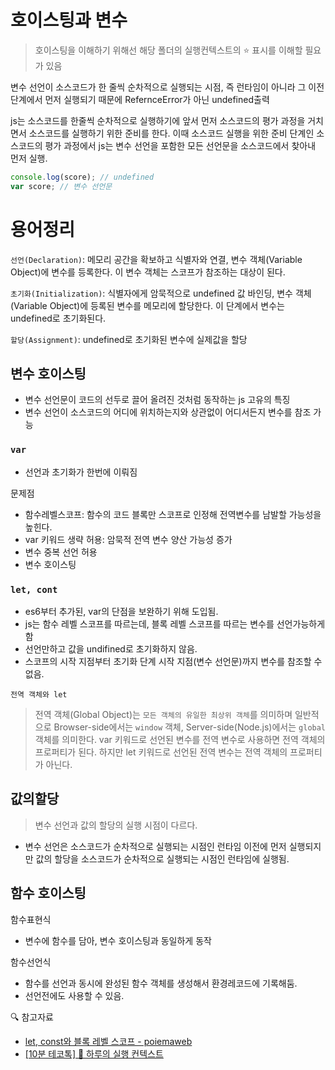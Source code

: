 # 호이스팅과 변수

> 호이스팅을 이해하기 위해선 해당 폴더의 실행컨텍스트의 ⭐️ 표시를 이해할 필요가 있음

변수 선언이 소스코드가 한 줄씩 순차적으로 실행되는 시점, 즉 런타임이 아니라 그 이전 단계에서 먼저 실행되기 때문에 RefernceError가 아닌 undefined출력

js는 소스코드를 한줄씩 순차적으로 실행하기에 앞서 먼저 소스코드의 평가 과정을 거치면서 소스코드를 실행하기 위한 준비를 한다. 이때 소스코드 실행을 위한 준비 단계인 소스코드의 평가 과정에서 js는 변수 선언을 포함한 모든 선언문을 소스코드에서 찾아내 먼저 실행.

```javascript
console.log(score); // undefined
var score; // 변수 선언문
```

# 용어정리

`선언(Declaration)`: 메모리 공간을 확보하고 식별자와 연결, 변수 객체(Variable Object)에 변수를 등록한다. 이 변수 객체는 스코프가 참조하는 대상이 된다.

`초기화(Initialization)`: 식별자에게 암묵적으로 undefined 값 바인딩, 변수 객체(Variable Object)에 등록된 변수를 메모리에 할당한다. 이 단계에서 변수는 undefined로 초기화된다.

`할당(Assignment)`: undefined로 초기화된 변수에 실제값을 할당

## 변수 호이스팅

- 변수 선언문이 코드의 선두로 끌어 올려진 것처럼 동작하는 js 고유의 특징
- 변수 선언이 소스코드의 어디에 위치하는지와 상관없이 어디서든지 변수를 참조 가능

### `var`

- 선언과 초기화가 한번에 이뤄짐

문제점

- 함수레벨스코프: 함수의 코드 블록만 스코프로 인정해 전역변수를 남발할 가능성을 높힌다.
- var 키워드 생략 허용: 암묵적 전역 변수 양산 가능성 증가
- 변수 중복 선언 허용
- 변수 호이스팅

### `let, cont`

- es6부터 추가된, var의 단점을 보완하기 위해 도입됨.
- js는 함수 레벨 스코프를 따르는데, 블록 레벨 스코프를 따르는 변수를 선언가능하게 함
- 선언만하고 값을 undifined로 초기화하지 않음.
- 스코프의 시작 지점부터 초기화 단계 시작 지점(변수 선언문)까지 변수를 참조할 수 없음.

`전역 객체와 let`

> 전역 객체(Global Object)는 `모든 객체의 유일한 최상위 객체`를 의미하며 일반적으로 Browser-side에서는 `window` 객체, Server-side(Node.js)에서는 `global` 객체를 의미한다. var 키워드로 선언된 변수를 전역 변수로 사용하면 전역 객체의 프로퍼티가 된다. 하지만 let 키워드로 선언된 전역 변수는 전역 객체의 프로퍼티가 아닌다.

## 값의할당

> 변수 선언과 값의 할당의 실행 시점이 다르다.

- 변수 선언은 소스코드가 순차적으로 실행되는 시점인 런타임 이전에 먼저 실행되지만 값의 할당을 소스코드가 순차적으로 실행되는 시점인 런타임에 실행됨.

## 함수 호이스팅

함수표현식

- 변수에 함수를 담아, 변수 호이스팅과 동일하게 동작

함수선언식

- 함수를 선언과 동시에 완성된 함수 객체를 생성해서 환경레코드에 기록해둠.
- 선언전에도 사용할 수 있음.

🔍 참고자료

- [let, const와 블록 레벨 스코프 - poiemaweb](https://poiemaweb.com/es6-block-scope)
- [[10분 테코톡] 💙 하루의 실행 컨텍스트](https://www.youtube.com/watch?v=EWfujNzSUmw)
